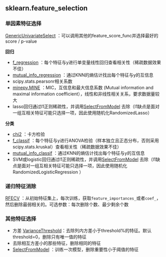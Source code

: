## sklearn.feature_selection

### 单因素特征选择

[GenericUnivariateSelect](https://scikit-learn.org/stable/modules/generated/sklearn.feature_selection.GenericUnivariateSelect.html#sklearn.feature_selection.GenericUnivariateSelect) ：可以调用其他的feature_score_func并选择最好的score / p-value

**回归**

- [f_regression](https://scikit-learn.org/stable/modules/generated/sklearn.feature_selection.f_regression.html#sklearn.feature_selection.f_regression) ：每个特征与y进行单变量线性回归查看相关性（稀疏数据效果不佳）
- [mutual_info_regression](https://scikit-learn.org/stable/modules/generated/sklearn.feature_selection.mutual_info_regression.html#sklearn.feature_selection.mutual_info_regression) ：通过KNN的熵估计找出每个特征与y的互信息
- scipy.stats.pearsonr相关系数
- [minepy.MINE](https://minepy.readthedocs.io/en/latest/install.html#python-users) ：MIC，互信息和最大信息系数 (Mutual information and maximal information coefficient），线性和非线性相关关系，要求数据量较大
- lasso回归通过l1正则稀疏性，并调用[SelectFromModel](https://scikit-learn.org/stable/modules/generated/sklearn.feature_selection.SelectFromModel.html#sklearn.feature_selection.SelectFromModel) 去除（l1缺点是面对一组互相关特征可能只选择一项，因此使用随机化RandomizedLasso）

**分类**

- [chi2](https://scikit-learn.org/stable/modules/generated/sklearn.feature_selection.chi2.html#sklearn.feature_selection.chi2) ：卡方检验
- [f_classif](https://scikit-learn.org/stable/modules/generated/sklearn.feature_selection.f_classif.html#sklearn.feature_selection.f_classif) ：每个特征与y进行ANOVA检验（样本独立且正态分布，否则采用scipy.stats.kruskal）查看相关性（稀疏数据效果不佳）
- [mutual_info_classif](https://scikit-learn.org/stable/modules/generated/sklearn.feature_selection.mutual_info_classif.html#sklearn.feature_selection.mutual_info_classif) ：通过KNN的熵估计找出每个特征与y的互信息
- SVM或logistic回归通过l1正则稀疏性，并调用[SelectFromModel](https://scikit-learn.org/stable/modules/generated/sklearn.feature_selection.SelectFromModel.html#sklearn.feature_selection.SelectFromModel) 去除（l1缺点是面对一组互相关特征可能只选择一项，因此使用随机化RandomizedLogisticRegression ）

### 递归特征消除

[RFECV](https://scikit-learn.org/stable/modules/generated/sklearn.feature_selection.RFECV.html#sklearn.feature_selection.RFECV) ：从初始特征集上，每次训练，获取`feature_importances_`或者`coef_`，然后删除最弱相关的。可选参数：每次删除个数、最少剩余个数

### 其他特征选择

- 方差 [VarianceThreshold](https://scikit-learn.org/stable/modules/generated/sklearn.feature_selection.VarianceThreshold.html#sklearn.feature_selection.VarianceThreshold)：去除列内方差小于threshold%的特征。默认threshold=0，删除只有唯一值的特征
- 去除相互方差小的那些特征，删除相同的特征
- [SelectFromModel](https://scikit-learn.org/stable/modules/generated/sklearn.feature_selection.SelectFromModel.html#sklearn.feature_selection.SelectFromModel) ：训练一次模型，删除重要性小于阈值的特征












































